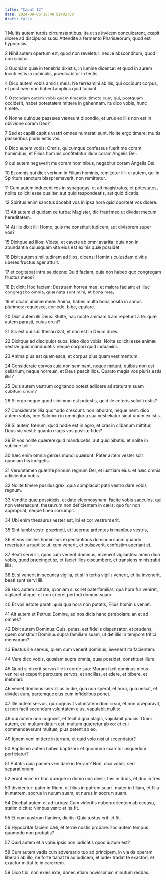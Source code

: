 ```yaml
---
title: "Caput 12"
date: 2024-09-06T18:40:51+02:00
draft: false
---
```




1 Multis autem turbis circumstantibus, ita ut se invicem conculcarent, cœpit dicere ad discipulos suos: Attendite a fermento Pharisæorum, quod est hypocrisis.

2 Nihil autem opertum est, quod non reveletur: neque absconditum, quod non sciatur.

3 Quoniam quæ in tenebris dixistis, in lumine dicentur: et quod in aurem locuti estis in cubiculis, prædicabitur in tectis.

4 Dico autem vobis amicis meis: Ne terreamini ab his, qui occidunt corpus, et post hæc non habent amplius quid faciant.

5 Ostendam autem vobis quem timeatis: timete eum, qui, postquam occiderit, habet potestatem mittere in gehennam. ita dico vobis, hunc timete.

6 Nonne quinque passeres væneunt dipondio, et unus ex illis non est in oblivione coram Deo?

7 Sed et capilli capitis vestri omnes numerati sunt. Nolite ergo timere: multis passeribus pluris estis vos:

8 Dico autem vobis: Omnis, quicumque confessus fuerit me coram hominibus, et Filius hominis confitebitur illum coram Angelis Dei:

9 qui autem negaverit me coram hominibus, negabitur coram Angelis Dei.

10 Et omnis qui dicit verbum in Filium hominis, remittetur illi: ei autem, qui in Spiritum sanctum blasphemaverit, non remittetur.

11 Cum autem inducent vos in synagogas, et ad magistratus, et potestates, nolite soliciti esse qualiter, aut quid respondeatis, aut quid dicatis.

12 Spiritus enim sanctus docebit vos in ipsa hora quid oporteat vos dicere.

13 Ait autem ei quidam de turba: Magister, dic fratri meo ut dividat mecum hereditatem.

14 At ille dixit illi: Homo, quis me constituit iudicem, aut divisorem super vos?

15 Dixitque ad illos: Videte, et cavete ab omni avaritia: quia non in abundantia cuiusquam vita eius est ex his quæ possidet.

16 Dixit autem similitudinem ad illos, dicens: Hominis cuiusdam divitis uberes fructus ager attulit:

17 et cogitabat intra se dicens: Quid faciam, quia non habeo quo congregam fructus meos?

18 Et dixit: Hoc faciam: Destruam horrea mea, et maiora faciam: et illuc congregabo omnia, quæ nata sunt mihi, et bona mea,

19 et dicam animæ meæ: Anima, habes multa bona posita in annos plurimos: requiesce, comede, bibe, epulare.

20 Dixit autem illi Deus: Stulte, hac nocte animam tuam repetunt a te: quæ autem parasti, cuius erunt?

21 Sic est qui sibi thesaurizat, et non est in Deum dives.

22 Dixitque ad discipulos suos: Ideo dico vobis: Nolite soliciti esse animæ vestræ quid manducetis: neque corpori quid induamini.

23 Anima plus est quam esca, et corpus plus quam vestimentum.

24 Considerate corvos quia non seminant, neque metunt, quibus non est cellarium, neque horreum, et Deus pascit illos. Quanto magis vos pluris estis illis?

25 Quis autem vestrum cogitando potest adiicere ad staturam suam cubitum unum?

26 Si ergo neque quod minimum est potestis, quid de ceteris soliciti estis?

27 Considerate lilia quomodo crescunt: non laborant, neque nent: dico autem vobis, nec Salomon in omni gloria sua vestiebatur sicut unum ex istis.

28 Si autem fœnum, quod hodie est in agro, et cras in clibanum mittitur, Deus sic vestit: quanto magis vos pusillæ fidei?

29 Et vos nolite quærere quid manducetis, aut quid bibatis: et nolite in sublime tolli:

30 hæc enim omnia gentes mundi quærunt. Pater autem vester scit quoniam his indigetis.

31 Verumtamen quærite primum regnum Dei, et iustitiam eius: et hæc omnia adiicientur vobis.

32 Nolite timere pusillus grex, quia complacuit patri vestro dare vobis regnum.

33 Vendite quæ possidetis, et date eleemosynam. Facite vobis sacculos, qui non veterascunt, thesaurum non deficientem in cælis: quo fur non appropriat, neque tinea corrumpit.

34 Ubi enim thesaurus vester est, ibi et cor vestrum erit.

35 Sint lumbi vestri præcincti, et lucernæ ardentes in manibus vestris,

36 et vos similes hominibus expectantibus dominum suum quando revertatur a nuptiis: ut, cum venerit, et pulsaverit, confestim aperiant ei.

37 Beati servi illi, quos cum venerit dominus, invenerit vigilantes: amen dico vobis, quod præcinget se, et faciet illos discumbere, et transiens ministrabit illis.

38 Et si venerit in secunda vigilia, et si in tertia vigilia venerit, et ita invenerit, beati sunt servi illi.

39 Hoc autem scitote, quoniam si sciret paterfamilias, qua hora fur veniret, vigilaret utique, et non sineret perfodi domum suam.

40 Et vos estote parati: quia qua hora non putatis, Filius hominis veniet.

41 Ait autem et Petrus: Domine, ad nos dicis hanc parabolam: an et ad omnes?

42 Dixit autem Dominus: Quis, putas, est fidelis dispensator, et prudens, quem constituit Dominus supra familiam suam, ut det illis in tempore tritici mensuram?

43 Beatus ille servus, quem cum venerit dominus, invenerit ita facientem.

44 Vere dico vobis, quoniam supra omnia, quæ possidet, constituet illum.

45 Quod si dixerit servus ille in corde suo: Moram facit dominus meus venire: et cœperit percutere servos, et ancillas, et edere, et bibere, et inebriari:

46 veniet dominus servi illius in die, qua non sperat, et hora, qua nescit, et dividet eum, partemque eius cum infidelibus ponet.

47 Ille autem servus, qui cognovit voluntatem domini sui, et non præparavit, et non facit secundum voluntatem eius, vapulabit multis:

48 qui autem non cognovit, et fecit digna plagis, vapulabit paucis. Omni autem, cui multum datum est, multum quæretur ab eo: et cui commendaverunt multum, plus petent ab eo.

49 Ignem veni mittere in terram, et quid volo nisi ut accendatur?

50 Baptismo autem habeo baptizari: et quomodo coarctor usquedum perficiatur?

51 Putatis quia pacem veni dare in terram? Non, dico vobis, sed separationem:

52 erunt enim ex hoc quinque in domo una divisi, tres in duos, et duo in tres

53 dividentur: pater in filium, et filius in patrem suum, mater in filiam, et filia in matrem, socrus in nurum suam, et nurus in socrum suam.

54 Dicebat autem et ad turbas: Cum videritis nubem orientem ab occasu, statim dicitis: Nimbus venit: et ita fit.

55 Et cum austrum flantem, dicitis: Quia æstus erit: et fit.

56 Hypocritæ faciem cæli, et terræ nostis probare: hoc autem tempus quomodo non probatis?

57 Quid autem et a vobis ipsis non iudicatis quod iustum est?

58 Cum autem vadis cum adversario tuo ad principem, in via da operam liberari ab illo, ne forte trahat te ad iudicem, et iudex tradat te exactori, et exactor mittat te in carcerem.

59 Dico tibi, non exies inde, donec etiam novissimum minutum reddas.

